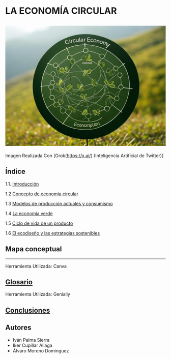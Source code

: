 # LA ECONOMÍA CIRCULAR
![economia_circular](img/economia_circualr.jpg)
---
Imagen Realizada Con [Grok(https://x.ai/) (Inteligencia Artificial de Twitter)]
## Índice
1.1. [Introducción](.md)

1.2 [Concepto de economía circular](.md)

1.3 [Modelos de producción actuales y consumismo](.md)

1.4 [La economía verde](.md)

1.5 [Ciclo de vida de un producto](.md)

1.6 [El ecodiseño y las estrategias sostenibles](.md)

## Mapa conceptual

---
Herramienta Utilizada: Canva
## [Glosario]()
Herramienta Utilizada: Genially
## [Conclusiones](conclusion.md)
## Autores
- Iván Palma Sierra
- Iker Cupillar Aliaga
- Álvaro Moreno Dominguez
